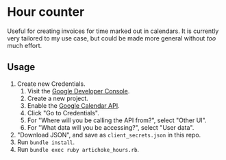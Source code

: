 # Hour counter

Useful for creating invoices for time marked out in calendars. It is currently very tailored to my use case, but could be made more general without _too_ much effort.

## Usage

1. Create new Credentials.
    1. Visit the [Google Developer Console](https://console.developers.google.com).
    1. Create a new project.
    1. Enable the [Google Calendar API](https://console.developers.google.com/apis/api/calendar-json.googleapis.com/overview).
    1. Click "Go to Credentials".
    1. For "Where will you be calling the API from?", select "Other UI".
    1. For "What data will you be accessing?", select "User data".
1. "Download JSON", and save as `client_secrets.json` in this repo.
1. Run `bundle install`.
1. Run `bundle exec ruby artichoke_hours.rb`.
